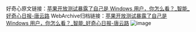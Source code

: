 好奇心原文链接：[苹果开放测试暴露了自己是 Windows 用户，你怎么看？_智能_好奇心日报-唐云路](https://www.qdaily.com/articles/2617.html)
WebArchive归档链接：[苹果开放测试暴露了自己是 Windows 用户，你怎么看？_智能_好奇心日报-唐云路](http://web.archive.org/web/20190623151254/https://www.qdaily.com/articles/2617.html)
![image](http://ww3.sinaimg.cn/large/007d5XDply1g3v6dej44fj30u02xk7wh)